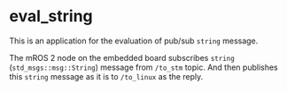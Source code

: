 # eval_string

This is an application for the evaluation of pub/sub `string` message.

The mROS 2 node on the embedded board subscribes `string` (`std_msgs::msg::String`) message from `/to_stm` topic.
And then publishes this `string` message as it is to `/to_linux` as the reply.
